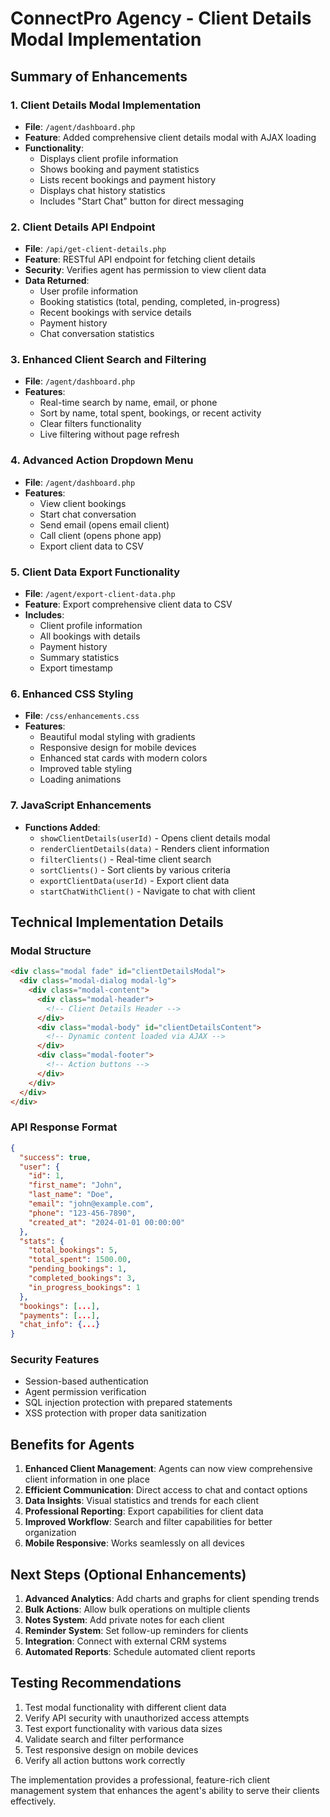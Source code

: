 # ConnectPro Agency - Client Details Modal Implementation

## Summary of Enhancements

### 1. Client Details Modal Implementation
- **File**: `/agent/dashboard.php`
- **Feature**: Added comprehensive client details modal with AJAX loading
- **Functionality**:
  - Displays client profile information
  - Shows booking and payment statistics
  - Lists recent bookings and payment history
  - Displays chat history statistics
  - Includes "Start Chat" button for direct messaging

### 2. Client Details API Endpoint
- **File**: `/api/get-client-details.php`
- **Feature**: RESTful API endpoint for fetching client details
- **Security**: Verifies agent has permission to view client data
- **Data Returned**:
  - User profile information
  - Booking statistics (total, pending, completed, in-progress)
  - Recent bookings with service details
  - Payment history
  - Chat conversation statistics

### 3. Enhanced Client Search and Filtering
- **File**: `/agent/dashboard.php`
- **Features**:
  - Real-time search by name, email, or phone
  - Sort by name, total spent, bookings, or recent activity
  - Clear filters functionality
  - Live filtering without page refresh

### 4. Advanced Action Dropdown Menu
- **File**: `/agent/dashboard.php`
- **Features**:
  - View client bookings
  - Start chat conversation
  - Send email (opens email client)
  - Call client (opens phone app)
  - Export client data to CSV

### 5. Client Data Export Functionality
- **File**: `/agent/export-client-data.php`
- **Feature**: Export comprehensive client data to CSV
- **Includes**:
  - Client profile information
  - All bookings with details
  - Payment history
  - Summary statistics
  - Export timestamp

### 6. Enhanced CSS Styling
- **File**: `/css/enhancements.css`
- **Features**:
  - Beautiful modal styling with gradients
  - Responsive design for mobile devices
  - Enhanced stat cards with modern colors
  - Improved table styling
  - Loading animations

### 7. JavaScript Enhancements
- **Functions Added**:
  - `showClientDetails(userId)` - Opens client details modal
  - `renderClientDetails(data)` - Renders client information
  - `filterClients()` - Real-time client search
  - `sortClients()` - Sort clients by various criteria
  - `exportClientData(userId)` - Export client data
  - `startChatWithClient()` - Navigate to chat with client

## Technical Implementation Details

### Modal Structure
```html
<div class="modal fade" id="clientDetailsModal">
  <div class="modal-dialog modal-lg">
    <div class="modal-content">
      <div class="modal-header">
        <!-- Client Details Header -->
      </div>
      <div class="modal-body" id="clientDetailsContent">
        <!-- Dynamic content loaded via AJAX -->
      </div>
      <div class="modal-footer">
        <!-- Action buttons -->
      </div>
    </div>
  </div>
</div>
```

### API Response Format
```json
{
  "success": true,
  "user": {
    "id": 1,
    "first_name": "John",
    "last_name": "Doe",
    "email": "john@example.com",
    "phone": "123-456-7890",
    "created_at": "2024-01-01 00:00:00"
  },
  "stats": {
    "total_bookings": 5,
    "total_spent": 1500.00,
    "pending_bookings": 1,
    "completed_bookings": 3,
    "in_progress_bookings": 1
  },
  "bookings": [...],
  "payments": [...],
  "chat_info": {...}
}
```

### Security Features
- Session-based authentication
- Agent permission verification
- SQL injection protection with prepared statements
- XSS protection with proper data sanitization

## Benefits for Agents

1. **Enhanced Client Management**: Agents can now view comprehensive client information in one place
2. **Efficient Communication**: Direct access to chat and contact options
3. **Data Insights**: Visual statistics and trends for each client
4. **Professional Reporting**: Export capabilities for client data
5. **Improved Workflow**: Search and filter capabilities for better organization
6. **Mobile Responsive**: Works seamlessly on all devices

## Next Steps (Optional Enhancements)

1. **Advanced Analytics**: Add charts and graphs for client spending trends
2. **Bulk Actions**: Allow bulk operations on multiple clients
3. **Notes System**: Add private notes for each client
4. **Reminder System**: Set follow-up reminders for clients
5. **Integration**: Connect with external CRM systems
6. **Automated Reports**: Schedule automated client reports

## Testing Recommendations

1. Test modal functionality with different client data
2. Verify API security with unauthorized access attempts
3. Test export functionality with various data sizes
4. Validate search and filter performance
5. Test responsive design on mobile devices
6. Verify all action buttons work correctly

The implementation provides a professional, feature-rich client management system that enhances the agent's ability to serve their clients effectively.
